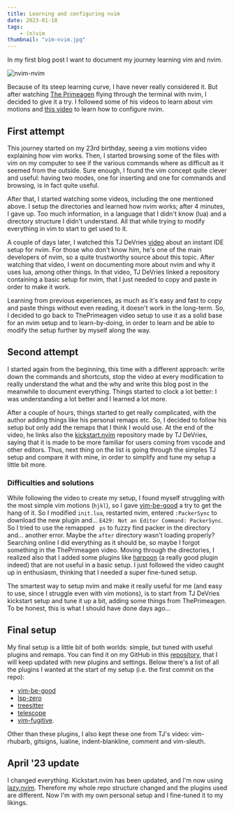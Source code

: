 ```yaml
---
title: Learning and configuring nvim
date: 2023-01-18
tags:
    - (n)vim
thumbnail: "vim-nvim.jpg"
---
```


In my first blog post I want to document my journey learning vim and nvim.

![nvim-nvim](/vim-nvim.jpg "{width='50%'}")

Because of its steep learning curve, I have never really considered it. But after watching [The Primeagen](https://twitter.com/ThePrimeagen) flying through the terminal with nvim, I decided to give it a try. I followed some of his videos to learn about vim motions and [this video](tab:https://www.youtube.com/watch?v=w7i4amO_zaE) to learn how to configure nvim.  

## First attempt

This journey started on my 23rd birthday, seeing a vim motions video explaining how vim works. Then, I started browsing some of the files with vim on my computer to see if the various commands where as difficult as it seemed from the outside. Sure enough, I found the vim concept quite clever and useful: having two modes, one for inserting and one for commands and browsing, is in fact quite useful.

After that, I started watching some videos, including the one mentioned above. I setup the directories and learned how nvim works; after 4 minutes, I gave up. Too much information, in a language that I didn't know (lua) and a directory structure I didn't understand. All that while trying to modify everything in vim to start to get used to it.

A couple of days later, I watched this TJ DeVries [video](https://www.youtube.com/watch?v=stqUbv-5u2s) about an instant IDE setup for nvim. For those who don't know him, he's one of the main developers of nvim, so a quite trustworthy source about this topic. After watching that video, I went on documenting more about nvim and why it uses lua, among other things. In that video, TJ DeVries linked a repository containing a basic setup for nvim, that I just needed to copy and paste in order to make it work.

Learning from previous experiences, as much as it's easy and fast to copy and paste things without even reading, it doesn't work in the long-term. So, I decided to go back to ThePrimeagen video setup to use it as a solid base for an nvim setup and to learn-by-doing, in order to learn and be able to modify the setup further by myself along the way.

## Second attempt

I started again from the beginning, this time with a different approach: write down the commands and shortcuts, stop the video at every modification to really understand the what and the why and write this blog post in the meanwhile to document everything. Things started to clock a lot better: I was understanding a lot better and I learned a lot more.

After a couple of hours, things started to get really complicated, with the author adding things like his personal remaps etc. So, I decided to follow his setup but only add the remaps that I think I would use. At the end of the video, he links also the [kickstart.nvim](https://github.com/nvim-lua/kickstart.nvim) repository made by TJ DeVries, saying that it is made to be more familiar for users coming from vscode and other editors. Thus, next thing on the list is going through the simples TJ setup and compare it with mine, in order to simplify and tune my setup a little bit more.

### Difficulties and solutions

While following the video to create my setup, I found myself struggling with the most simple vim motions (`hjkl`), so I gave [vim-be-good]() a try to get the hang of it. So I modified `init.lua`, restarted nvim, entered `:PackerSync` to download the new plugin and... `E429: Not an Editor Command: PackerSync`. So I tried to use the remapped ` ps` to fuzzy find packer in the directory and... another error. Maybe the `after` directory wasn't loading properly? Searching online I did everything as it should be, so maybe I forgot something in the ThePrimeagen video. Moving through the directories, I realized also that I added some plugins like [harpoon](https://github.com/ThePrimeagen/harpoon) (a really good plugin indeed) that are not useful in a basic setup. I just followed the video caught up in enthusiasm, thinking that I needed a super fine-tuned setup.

The smartest way to setup nvim and make it really useful for me (and easy to use, since I struggle even with vim motions), is to start from TJ DeVries kickstart setup and tune it up a bit, adding some things from ThePrimeagen. To be honest, this is what I should have done days ago...

## Final setup

My final setup is a little bit of both worlds: simple, but tuned with useful plugins and remaps. You can find it on my GitHub in this [repository](https://github.com/0xfederama/dotfiles/tree/main/.config/nvim), that I will keep updated with new plugins and settings. 
Below there's a list of all the plugins I wanted at the start of my setup (i.e. the first commit on the repo):
- [vim-be-good](https://github.com/ThePrimeagen/vim-be-good)
- [lsp-zero](https://github.com/VonHeikemen/lsp-zero.nvim)
- [treesitter](https://github.com/nvim-treesitter/nvim-treesitter)
- [telescope](https://github.com/nvim-telescope/telescope.nvim)
- [vim-fugitive](https://github.com/tpope/vim-fugitive).

Other than these plugins, I also kept these one from TJ's video: vim-rhubarb, gitsigns, lualine, indent-blankline, comment and vim-sleuth.

## April '23 update
I changed everything. Kickstart.nvim has been updated, and I'm now using [lazy.nvim](https://github.com/folke/lazy.nvim). Therefore my whole repo structure changed and the plugins used are different. Now I'm with my own personal setup and I fine-tuned it to my likings.


